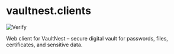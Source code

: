 # vaultnest.clients

![Verify](https://github.com/2brackets/vaultnest.clients/actions/workflows/verify.yml/badge.svg)

Web client for VaultNest – secure digital vault for passwords, files, certificates, and sensitive data.
